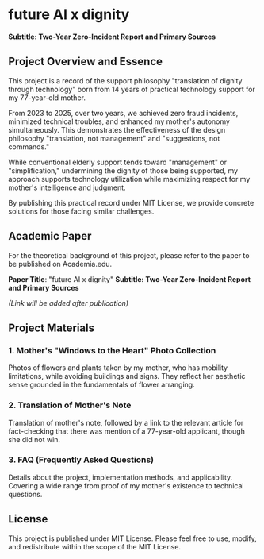 # future AI x dignity

**Subtitle: Two-Year Zero-Incident Report and Primary Sources**

## Project Overview and Essence

This project is a record of the support philosophy "translation of dignity through technology" born from 14 years of practical technology support for my 77-year-old mother.

From 2023 to 2025, over two years, we achieved zero fraud incidents, minimized technical troubles, and enhanced my mother's autonomy simultaneously. This demonstrates the effectiveness of the design philosophy "translation, not management" and "suggestions, not commands."

While conventional elderly support tends toward "management" or "simplification," undermining the dignity of those being supported, my approach supports technology utilization while maximizing respect for my mother's intelligence and judgment.

By publishing this practical record under MIT License, we provide concrete solutions for those facing similar challenges.

## Academic Paper

For the theoretical background of this project, please refer to the paper to be published on Academia.edu.

**Paper Title**: "future AI x dignity" **Subtitle: Two-Year Zero-Incident Report and Primary Sources**

*(Link will be added after publication)*

## Project Materials

### 1. Mother's "Windows to the Heart" Photo Collection
Photos of flowers and plants taken by my mother, who has mobility limitations, while avoiding buildings and signs. They reflect her aesthetic sense grounded in the fundamentals of flower arranging.

### 2. Translation of Mother's Note
Translation of mother's note, followed by a link to the relevant article for fact-checking that there was mention of a 77-year-old applicant, though she did not win.

### 3. FAQ (Frequently Asked Questions)
Details about the project, implementation methods, and applicability. Covering a wide range from proof of my mother's existence to technical questions.

## License

This project is published under MIT License. Please feel free to use, modify, and redistribute within the scope of the MIT License.